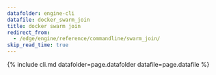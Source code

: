 ```yaml
---
datafolder: engine-cli
datafile: docker_swarm_join
title: docker swarm join
redirect_from:
  - /edge/engine/reference/commandline/swarm_join/
skip_read_time: true
---
```

<!--
Sorry, but the contents of this page are automatically generated from
Docker's source code. If you want to suggest a change to the text that appears
here, you'll need to find the string by searching this repo:

https://github.com/docker/cli
-->

{% include cli.md datafolder=page.datafolder datafile=page.datafile %}
